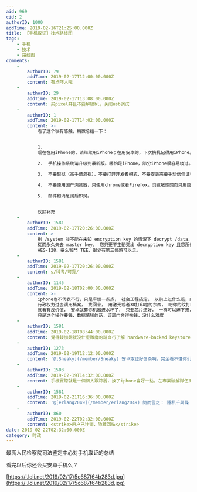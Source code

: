 ```yaml
---
aid: 969
cid: 2
authorID: 1000
addTime: 2019-02-16T21:25:00.000Z
title: 【手机取证】技术路线图
tags:
    - 手机
    - 技术
    - 路线图
comments:
    -
        authorID: 79
        addTime: 2019-02-17T12:00:00.000Z
        content: 有点吓人哦
    -
        authorID: 29
        addTime: 2019-02-17T13:08:00.000Z
        content: 买pixel并且不要解锁bl，关闭usb调试
    -
        authorID: 1
        addTime: 2019-02-17T14:02:00.000Z
        content: >-
            看了这个很有感触，稍微总结一下：


            1. 
            现在在用iPhone的，请继续用iPhone；在用安卓的，下次换机记得用iPhone。安卓==裸奔，不少app在安卓上不给权限无法运行。
                
            2.  手机操作系统请升级到最新版。哪怕是iPhone，部分iPhone很容易绕过。新系统手机会变慢，这只是一点小小的不便。
                
            3.  不要越狱（高手请忽视），不要打开开发者模式，不要安装需要手动信任证书的软件，一定要设置锁屏密码，最好不要用指纹或者人脸密码。
                
            4.  不要使用国产浏览器，只使用chrome或者Firefox。浏览敏感网页只用隐私模式。
                
            5.  邮件和消息阅后即焚。
                

            欢迎补充
    -
        authorID: 1581
        addTime: 2019-02-17T20:26:00.000Z
        content: >-
            刷 /system 並不能在未知 encryption key 的情況下 decrypt /data，甚至可能 reset TEE
            從而永久失去 master key。 您只要不主動交出 decryption key 且您所使用的系統足夠科考，技偵要麼硬剛
            AES-128，要么智鬥 TEE，很少有第三條路可以走。
    -
        authorID: 1581
        addTime: 2019-02-17T20:26:00.000Z
        content: s/科考/可靠/
    -
        authorID: 1145
        addTime: 2019-02-18T02:00:00.000Z
        content: >-
            iphone也不代表不行，只是麻烦一点点， 社会工程搞定， 以前上过什么班，或者办过什么护照啥之类的， 都有指纹存在，
            行政权力过去调用档案， 找回来， 用激光或者3D打印啥的东西， 吧你的纹打印出来 ，一样能开机， 只是夸部门操作起来麻烦一点，
            就看有没价值， 安卓就算你机器进水坏了， 只要芯片还好， 一样可以焊下来，接到其他板上面读取你的数据的， 除非你是分区数据进行加密了，
            只是这个操作要钱，数据值钱的话，该部门舍得掏钱，没什么难度
    -
        authorID: 1581
        addTime: 2019-02-18T08:44:00.000Z
        content: 覺得錢加夠就沒什麼難度的請自行了解 hardware-backed keystore 同時請了解下啥叫 AES，啥叫 NP-hard
    -
        authorID: 1273
        addTime: 2019-02-19T12:12:00.000Z
        content: '@[Sneaky](/member/Sneaky) 安卓取证好复杂啊。完全看不懂你们在说什么。'
    -
        authorID: 1503
        addTime: 2019-02-19T14:32:00.000Z
        content: 手機實際就是一個個人跟踪器，換了iphone會好一點，在專業破解隊伍面前也沒啥大用。
    -
        authorID: 1581
        addTime: 2019-02-21T16:36:00.000Z
        content: '@[erlang2049](/member/erlang2049) 簡而言之： 隱私千萬條 加密第一條 系統足夠剛 技偵兩行淚'
    -
        authorID: 860
        addTime: 2019-02-22T02:32:00.000Z
        content: <strike>用户已注销，隐藏回帖</strike>
date: 2019-02-22T02:32:00.000Z
category: 时政
---
```


最高人民检察院司法鉴定中心对手机取证的总结

看完以后你还会买安卓手机么？

[https://i.loli.net/2019/02/17/5c687f64b283d.jpg](https://i.loli.net/2019/02/17/5c687f64b283d.jpg)
